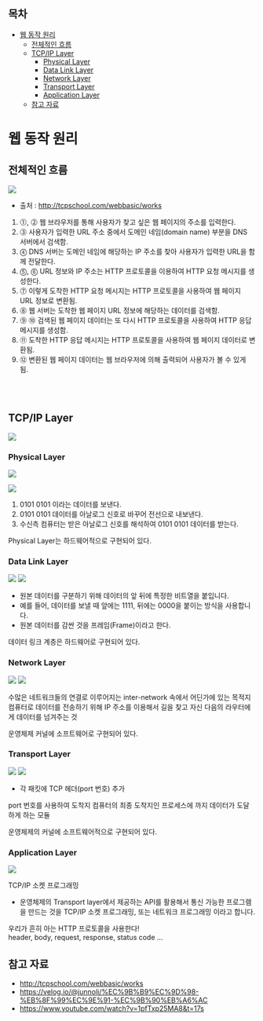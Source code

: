 ## 목차
- [웹 동작 원리](#웹-동작-원리)
  - [전체적인 흐름](#전체적인-흐름)
  - [TCP/IP Layer](#tcpip-layer)
    - [Physical Layer](#physical-layer)
    - [Data Link Layer](#data-link-layer)
    - [Network Layer](#network-layer)
    - [Transport Layer](#transport-layer)
    - [Application Layer](#application-layer)
  - [참고 자료](#참고-자료)

# 웹 동작 원리

## 전체적인 흐름

![](./images/2021-06-28-09-04-15.png)

- 출처 : http://tcpschool.com/webbasic/works

1. ⓵, ⓶ 웹 브라우저를 통해 사용자가 찾고 싶은 웹 페이지의 주소를 입력한다.
2. ⓷ 사용자가 입력한 URL 주소 중에서 도메인 네임(domain name) 부분을 DNS 서버에서 검색함.
3. ⓸ DNS 서버는 도메인 네임에 해당하는 IP 주소를 찾아 사용자가 입력한 URL을 함께 전달한다.
4. ⓹, ⓺ URL 정보와 IP 주소는 HTTP 프로토콜을 이용하여 HTTP 요청 메시지를 생성한다.
5. ⓻ 이렇게 도착한 HTTP 요청 메시지는 HTTP 프로토콜을 사용하여 웹 페이지 URL 정보로 변환됨.
6. ⓼ 웹 서버는 도착한 웹 페이지 URL 정보에 해당하는 데이터를 검색함.
7. ⓽ ⑩ 검색된 웹 페이지 데이터는 또 다시 HTTP 프로토콜을 사용하여 HTTP 응답 메시지를 생성함.
8. ⑪ 도착한 HTTP 응답 메시지는 HTTP 프로토콜을 사용하여 웹 페이지 데이터로 변환됨.
9. ⑫ 변환된 웹 페이지 데이터는 웹 브라우저에 의해 출력되어 사용자가 볼 수 있게 됨.

<br>

<br>


## TCP/IP Layer

![](./images/2021-06-28-19-12-02.png)

### Physical Layer

![](./images/2021-06-28-19-41-16.png)

![](./images/2021-06-28-22-08-51.png)

1. 0101 0101 이라는 데이터를 보낸다.
2. 0101 0101 데이터를 아날로그 신호로 바꾸어 전선으로 내보낸다.
3. 수신측 컴퓨터는 받은 아날로그 신호를 해석하여 0101 0101 데이터를 받는다.

Physical Layer는 하드웨어적으로 구현되어 있다.

### Data Link Layer

![](./images/2021-06-28-22-17-38.png)
![](./images/2021-06-28-22-14-38.png)

- 원본 데이터를 구분하기 위해 데이터의 앞 뒤에 특정한 비트열을 붙입니다.
- 예를 들어, 데이터를 보낼 때 앞에는 1111, 뒤에는 0000을 붙이는 방식을 사용합니다.
- 원본 데이터를 감싼 것을 프레임(Frame)이라고 한다.

데이터 링크 계층은 하드웨어로 구현되어 있다.

### Network Layer
![](./images/2021-06-28-22-24-09.png)
![](./images/2021-06-28-22-25-58.png)


수많은 네트워크들의 연결로 이루어지는 inter-network 속에서 어딘가에 있는 목적지 컴퓨터로 데이터를 전송하기 위해 IP 주소를 이용해서 길을 찾고 자신 다음의 라우터에게 데이터를 넘겨주는 것

운영체제 커널에 소프트웨어로 구현되어 있다.

### Transport Layer
![](./images/2021-06-28-22-26-57.png)
![](./images/2021-06-28-22-28-58.png)

- 각 패킷에 TCP 헤더(port 번호) 추가

port 번호를 사용하여 도착지 컴퓨터의 최종 도착지인 프로세스에 까지 데이터가 도달하게 하는 모듈

운영체제의 커널에 소프트웨어적으로 구현되어 있다.

### Application Layer

![](./images/2021-06-28-23-44-02.png)

TCP/IP 소켓 프로그래밍
 - 운영체제의 Transport layer에서 제공하는 API를 활용해서 통신 가능한 프로그램을 만드는 것을 TCP/IP 소켓 프로그래밍, 또는 네트워크 프로그래밍 이라고 합니다.

우리가 흔히 아는 HTTP 프로토콜을 사용한다!  
header, body, request, response, status code ...


## 참고 자료
- http://tcpschool.com/webbasic/works
- https://velog.io/@junnoli/%EC%9B%B9%EC%9D%98-%EB%8F%99%EC%9E%91-%EC%9B%90%EB%A6%AC
- https://www.youtube.com/watch?v=1pfTxp25MA8&t=17s